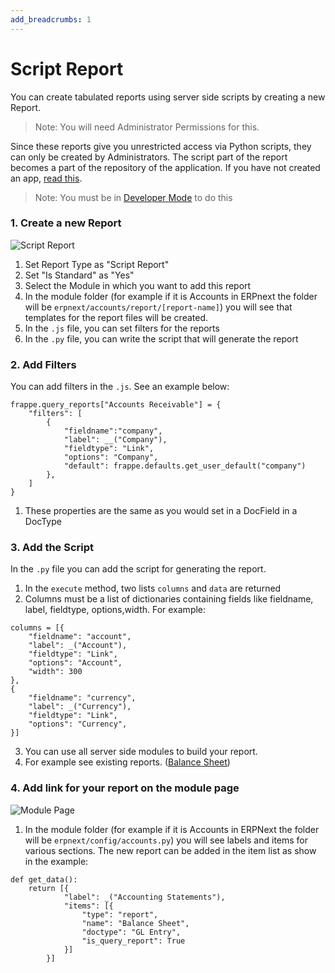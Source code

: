 ```yaml
---
add_breadcrumbs: 1
---
```

# Script Report

You can create tabulated reports using server side scripts by creating a new Report.

> Note: You will need Administrator Permissions for this.

Since these reports give you unrestricted access via Python scripts, they can only be created by Administrators. The script part of the report becomes a part of the repository of the application. If you have not created an app, [read this](/docs/user/en/guides/app-development).

> Note: You must be in [Developer Mode](/docs/user/en/guides/app-development/how-enable-developer-mode-in-frappe) to do this

### 1. Create a new Report

<img class="screenshot" alt="Script Report" src="/docs/assets/img/script-report.png">

1. Set Report Type as "Script Report"
1. Set "Is Standard" as "Yes"
1. Select the Module in which you want to add this report
1. In the module folder (for example if it is Accounts in ERPnext the folder will be `erpnext/accounts/report/[report-name]`) you will see that templates for the report files will be created.
1. In the `.js` file, you can set filters for the reports
1. In the `.py` file, you can write the script that will generate the report

### 2. Add Filters

You can add filters in the `.js`. See an example below:

	frappe.query_reports["Accounts Receivable"] = {
		"filters": [
			{
				"fieldname":"company",
				"label": __("Company"),
				"fieldtype": "Link",
				"options": "Company",
				"default": frappe.defaults.get_user_default("company")
			},
		]
	}

1. These properties are the same as you would set in a DocField in a DocType

### 3. Add the Script

In the `.py` file you can add the script for generating the report.

1. In the `execute` method, two lists `columns` and `data` are returned
2. Columns must be a list of dictionaries containing fields like fieldname, label, fieldtype, options,width. For example:

```
columns = [{
	"fieldname": "account",
	"label": _("Account"),
	"fieldtype": "Link",
	"options": "Account",
	"width": 300
},
{
	"fieldname": "currency",
	"label": _("Currency"),
	"fieldtype": "Link",
	"options": "Currency",
}]
```

3. You can use all server side modules to build your report.
4. For example see existing reports. ([Balance Sheet](https://github.com/frappe/erpnext/blob/develop/erpnext/accounts/report/balance_sheet/balance_sheet.py))

### 4. Add link for your report on the module page

<img class="screenshot" alt="Module Page" src="/docs/assets/img/script-report-1.png">

1. In the module folder (for example if it is Accounts in ERPNext the folder will be `erpnext/config/accounts.py`) you will see labels and items for various sections. The new report can be added in the item list as show in the example:

```
def get_data():
	return [{
			"label": _("Accounting Statements"),
			"items": [{
				"type": "report",
				"name": "Balance Sheet",
				"doctype": "GL Entry",
				"is_query_report": True
			}]
		}]
```
